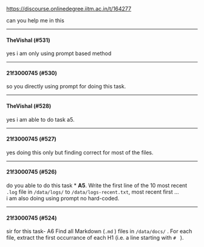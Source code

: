 https://discourse.onlinedegree.iitm.ac.in/t/164277

can you help me in this</p><hr>

<h4>TheVishal (#531)</h4>
<p>yes i am only using prompt based method</p><hr>

<h4>21f3000745 (#530)</h4>
<p>so you directly using prompt for doing this task.</p><hr>

<h4>TheVishal (#528)</h4>
<p>yes i am able to do task a5.</p><hr>

<h4>21f3000745 (#527)</h4>
<p>yes doing this only but finding correct for most of the files.</p><hr>

<h4>21f3000745 (#526)</h4>
<p>do you able to do this task * <strong>A5</strong>. Write the first line of the 10 most recent <code>.log</code> file in <code>/data/logs/</code> to <code>/data/logs-recent.txt</code>, most recent first …<br/>
i am also doing using prompt no hard-coded.</p><hr>

<h4>21f3000745 (#524)</h4>
<p>sir for this task- A6 Find all Markdown (<code>.md</code> ) files in <code>/data/docs/</code> . For each file, extract the first occurrance of each H1 (i.e. a line starting with <code># </code> ).